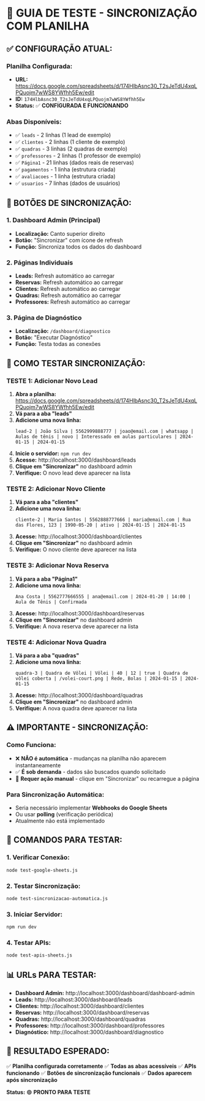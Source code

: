 # 🔄 GUIA DE TESTE - SINCRONIZAÇÃO COM PLANILHA

## ✅ **CONFIGURAÇÃO ATUAL:**

### **Planilha Configurada:**
- **URL:** https://docs.google.com/spreadsheets/d/174HlbAsnc30_T2sJeTdU4xqLPQuojm7wWS8YWfhh5Ew/edit
- **ID:** `174HlbAsnc30_T2sJeTdU4xqLPQuojm7wWS8YWfhh5Ew`
- **Status:** ✅ **CONFIGURADA E FUNCIONANDO**

### **Abas Disponíveis:**
- ✅ `leads` - 2 linhas (1 lead de exemplo)
- ✅ `clientes` - 2 linhas (1 cliente de exemplo)  
- ✅ `quadras` - 3 linhas (2 quadras de exemplo)
- ✅ `professores` - 2 linhas (1 professor de exemplo)
- ✅ `Página1` - 21 linhas (dados reais de reservas)
- ✅ `pagamentos` - 1 linha (estrutura criada)
- ✅ `avaliacoes` - 1 linha (estrutura criada)
- ✅ `usuarios` - 7 linhas (dados de usuários)

## 🔧 **BOTÕES DE SINCRONIZAÇÃO:**

### **1. Dashboard Admin (Principal)**
- **Localização:** Canto superior direito
- **Botão:** "Sincronizar" com ícone de refresh
- **Função:** Sincroniza todos os dados do dashboard

### **2. Páginas Individuais**
- **Leads:** Refresh automático ao carregar
- **Reservas:** Refresh automático ao carregar  
- **Clientes:** Refresh automático ao carregar
- **Quadras:** Refresh automático ao carregar
- **Professores:** Refresh automático ao carregar

### **3. Página de Diagnóstico**
- **Localização:** `/dashboard/diagnostico`
- **Botão:** "Executar Diagnóstico"
- **Função:** Testa todas as conexões

## 🧪 **COMO TESTAR SINCRONIZAÇÃO:**

### **TESTE 1: Adicionar Novo Lead**
1. **Abra a planilha:** https://docs.google.com/spreadsheets/d/174HlbAsnc30_T2sJeTdU4xqLPQuojm7wWS8YWfhh5Ew/edit
2. **Vá para a aba "leads"**
3. **Adicione uma nova linha:**
   ```
   lead-2 | João Silva | 5562999888777 | joao@email.com | whatsapp | Aulas de tênis | novo | Interessado em aulas particulares | 2024-01-15 | 2024-01-15
   ```
4. **Inicie o servidor:** `npm run dev`
5. **Acesse:** http://localhost:3000/dashboard/leads
6. **Clique em "Sincronizar"** no dashboard admin
7. **Verifique:** O novo lead deve aparecer na lista

### **TESTE 2: Adicionar Novo Cliente**
1. **Vá para a aba "clientes"**
2. **Adicione uma nova linha:**
   ```
   cliente-2 | Maria Santos | 5562888777666 | maria@email.com | Rua das Flores, 123 | 1990-05-20 | ativo | 2024-01-15 | 2024-01-15
   ```
3. **Acesse:** http://localhost:3000/dashboard/clientes
4. **Clique em "Sincronizar"** no dashboard admin
5. **Verifique:** O novo cliente deve aparecer na lista

### **TESTE 3: Adicionar Nova Reserva**
1. **Vá para a aba "Página1"**
2. **Adicione uma nova linha:**
   ```
   Ana Costa | 5562777666555 | ana@email.com | 2024-01-20 | 14:00 | Aula de Tênis | Confirmada
   ```
3. **Acesse:** http://localhost:3000/dashboard/reservas
4. **Clique em "Sincronizar"** no dashboard admin
5. **Verifique:** A nova reserva deve aparecer na lista

### **TESTE 4: Adicionar Nova Quadra**
1. **Vá para a aba "quadras"**
2. **Adicione uma nova linha:**
   ```
   quadra-3 | Quadra de Vôlei | Vôlei | 40 | 12 | true | Quadra de vôlei coberta | /volei-court.png | Rede, Bolas | 2024-01-15 | 2024-01-15
   ```
3. **Acesse:** http://localhost:3000/dashboard/quadras
4. **Clique em "Sincronizar"** no dashboard admin
5. **Verifique:** A nova quadra deve aparecer na lista

## ⚠️ **IMPORTANTE - SINCRONIZAÇÃO:**

### **Como Funciona:**
- ❌ **NÃO é automática** - mudanças na planilha não aparecem instantaneamente
- ✅ **É sob demanda** - dados são buscados quando solicitado
- 🔄 **Requer ação manual** - clique em "Sincronizar" ou recarregue a página

### **Para Sincronização Automática:**
- Seria necessário implementar **Webhooks do Google Sheets**
- Ou usar **polling** (verificação periódica)
- Atualmente não está implementado

## 🚀 **COMANDOS PARA TESTAR:**

### **1. Verificar Conexão:**
```bash
node test-google-sheets.js
```

### **2. Testar Sincronização:**
```bash
node test-sincronizacao-automatica.js
```

### **3. Iniciar Servidor:**
```bash
npm run dev
```

### **4. Testar APIs:**
```bash
node test-apis-sheets.js
```

## 📊 **URLs PARA TESTAR:**

- **Dashboard Admin:** http://localhost:3000/dashboard/dashboard-admin
- **Leads:** http://localhost:3000/dashboard/leads
- **Clientes:** http://localhost:3000/dashboard/clientes
- **Reservas:** http://localhost:3000/dashboard/reservas
- **Quadras:** http://localhost:3000/dashboard/quadras
- **Professores:** http://localhost:3000/dashboard/professores
- **Diagnóstico:** http://localhost:3000/dashboard/diagnostico

## 🎯 **RESULTADO ESPERADO:**

✅ **Planilha configurada corretamente**
✅ **Todas as abas acessíveis**
✅ **APIs funcionando**
✅ **Botões de sincronização funcionais**
✅ **Dados aparecem após sincronização**

**Status:** 🟢 **PRONTO PARA TESTE**
